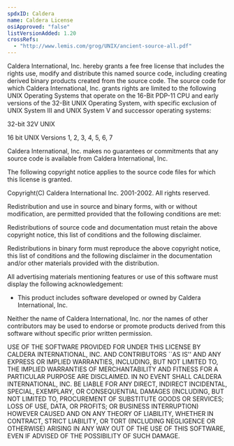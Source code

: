 ```yaml
---
spdxID: Caldera
name: Caldera License
osiApproved: "false"
listVersionAdded: 1.20
crossRefs: 
  - "http://www.lemis.com/grog/UNIX/ancient-source-all.pdf"
---
```


Caldera International, Inc. hereby grants a fee free license that includes the rights use, modify and distribute this named source code, including creating derived binary products created from the source code. The source code for which Caldera International, Inc. grants rights are limited to the following UNIX Operating Systems that operate on the 16-Bit PDP-11 CPU and early versions of the 32-Bit UNIX Operating System, with specific exclusion of UNIX System III and UNIX System V and successor operating systems:

32-bit 32V UNIX

16 bit UNIX Versions 1, 2, 3, 4, 5, 6, 7

Caldera International, Inc. makes no guarantees or commitments that any source code is available from Caldera International, Inc.

The following copyright notice applies to the source code files for which this license is granted.

Copyright(C) Caldera International Inc. 2001-2002. All rights reserved.

Redistribution and use in source and binary forms, with or without modification, are permitted provided that the following conditions are met:

Redistributions of source code and documentation must retain the above copyright notice, this list of conditions and the following disclaimer.

Redistributions in binary form must reproduce the above copyright notice, this list of conditions and the following disclaimer in the documentation and/or other materials provided with the distribution.

All advertising materials mentioning features or use of this software must display the following acknowledgement:

-
  This product includes software developed or owned by Caldera International, Inc.

Neither the name of Caldera International, Inc. nor the names of other contributors may be used to endorse or promote products derived from this software without specific prior written permission.

USE OF THE SOFTWARE PROVIDED FOR UNDER THIS LICENSE BY CALDERA INTERNATIONAL, INC. AND CONTRIBUTORS ``AS IS'' AND ANY EXPRESS OR IMPLIED WARRANTIES, INCLUDING, BUT NOT LIMITED TO, THE IMPLIED WARRANTIES OF MERCHANTABILITY AND FITNESS FOR A PARTICULAR PURPOSE ARE DISCLAIMED. IN NO EVENT SHALL CALDERA INTERNATIONAL, INC. BE LIABLE FOR ANY DIRECT, INDIRECT INCIDENTAL, SPECIAL, EXEMPLARY, OR CONSEQUENTIAL DAMAGES (INCLUDING, BUT NOT LIMITED TO, PROCUREMENT OF SUBSTITUTE GOODS OR SERVICES; LOSS OF USE, DATA, OR PROFITS; OR BUSINESS INTERRUPTION) HOWEVER CAUSED AND ON ANY THEORY OF LIABILITY, WHETHER IN CONTRACT, STRICT LIABILITY, OR TORT (INCLUDING NEGLIGENCE OR OTHERWISE) ARISING IN ANY WAY OUT OF THE USE OF THIS SOFTWARE, EVEN IF ADVISED OF THE POSSIBILITY OF SUCH DAMAGE.

